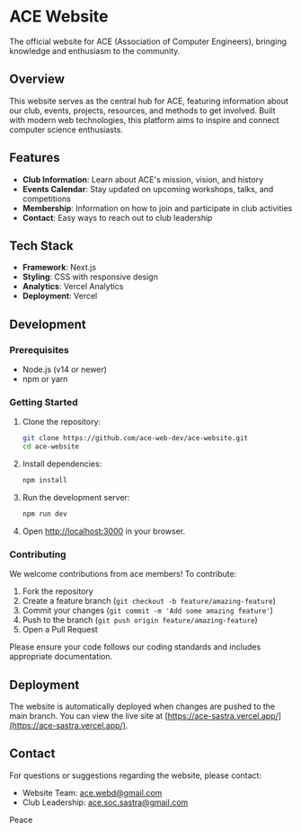 # ACE Website

The official website for ACE (Association of Computer Engineers), bringing knowledge and enthusiasm to the community.

## Overview

This website serves as the central hub for ACE, featuring information about our club, events, projects, resources, and methods to get involved. Built with modern web technologies, this platform aims to inspire and connect computer science enthusiasts.

## Features

- **Club Information**: Learn about ACE's mission, vision, and history
- **Events Calendar**: Stay updated on upcoming workshops, talks, and competitions
- **Membership**: Information on how to join and participate in club activities
- **Contact**: Easy ways to reach out to club leadership

## Tech Stack

- **Framework**: Next.js
- **Styling**: CSS with responsive design
- **Analytics**: Vercel Analytics
- **Deployment**: Vercel

## Development

### Prerequisites

- Node.js (v14 or newer)
- npm or yarn

### Getting Started

1. Clone the repository:
   ```bash
   git clone https://github.com/ace-web-dev/ace-website.git
   cd ace-website
   ```

2. Install dependencies:
   ```bash
   npm install
   ```

3. Run the development server:
   ```bash
   npm run dev
   ```

4. Open [http://localhost:3000](http://localhost:3000) in your browser.

### Contributing

We welcome contributions from ace members! To contribute:

1. Fork the repository
2. Create a feature branch (`git checkout -b feature/amazing-feature`)
3. Commit your changes (`git commit -m 'Add some amazing feature'`)
4. Push to the branch (`git push origin feature/amazing-feature`)
5. Open a Pull Request

Please ensure your code follows our coding standards and includes appropriate documentation.

## Deployment

The website is automatically deployed when changes are pushed to the main branch. You can view the live site at [https://ace-sastra.vercel.app/](https://ace-sastra.vercel.app/).

## Contact

For questions or suggestions regarding the website, please contact:
- Website Team: [ace.webd@gmail.com](mailto:ace.webd@gmail.com)
- Club Leadership: [ace.soc.sastra@gmail.com](mailto:ace.soc.sastra@gmail.com)

Peace